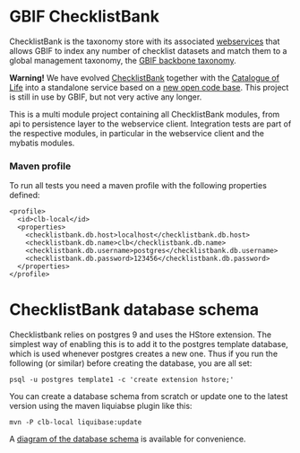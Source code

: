 # GBIF ChecklistBank

ChecklistBank is the taxonomy store with its associated [webservices](http://www.gbif.org/developer/species) that allows GBIF to index any number of checklist datasets and match them to a global management taxonomy, the [GBIF backbone taxonomy](http://www.gbif.org/dataset/d7dddbf4-2cf0-4f39-9b2a-bb099caae36c).

**Warning!** We have evolved [ChecklistBank](https://www.checklistbank.org) together with the [Catalogue of Life](https://www.catalogueoflife.org) into a standalone service based on a [new open code base](https://github.com/CatalogueOfLife/checklistbank). This project is still in use by GBIF, but not very active any longer.

This is a multi module project containing all ChecklistBank modules, from api to persistence layer to the webservice client. Integration tests are part of the respective modules, in particular in the webservice client and the mybatis modules.

### Maven profile
To run all tests you need a maven profile with the following properties defined:

    <profile>
      <id>clb-local</id>
      <properties>
        <checklistbank.db.host>localhost</checklistbank.db.host>
        <checklistbank.db.name>clb</checklistbank.db.name>
        <checklistbank.db.username>postgres</checklistbank.db.username>
        <checklistbank.db.password>123456</checklistbank.db.password>
      </properties>
    </profile>

# ChecklistBank database schema

Checklistbank relies on postgres 9 and uses the HStore extension.  The simplest way of enabling this is to add it to the postgres template database, which is used whenever postgres creates a new one.  Thus if you run the following (or similar)
before creating the database, you are all set:

    psql -u postgres template1 -c 'create extension hstore;'

You can create a database schema from scratch or update one to the latest version using the maven liquiabse plugin like this:

    mvn -P clb-local liquibase:update

A [diagram of the database schema](docs/schema.pdf) is available for convenience.
